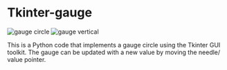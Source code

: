 # Tkinter-gauge
![gauge circle](https://user-images.githubusercontent.com/125829209/219974606-cc038824-7c7b-4ed7-985b-4b0e1d9fefb1.PNG) ![gauge vertical](https://user-images.githubusercontent.com/125829209/220195629-8e5eff58-0ae6-4e77-990b-c8506db5cbc5.PNG)


This is a Python code that implements a gauge circle using the Tkinter GUI toolkit.
The gauge can be updated with a new value by moving the needle/ value pointer.

